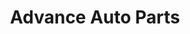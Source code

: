 ---
title: "Advance Auto Parts"
url: /valrico/advance-auto-parts-east-state-road-60/
shop: car parts
---